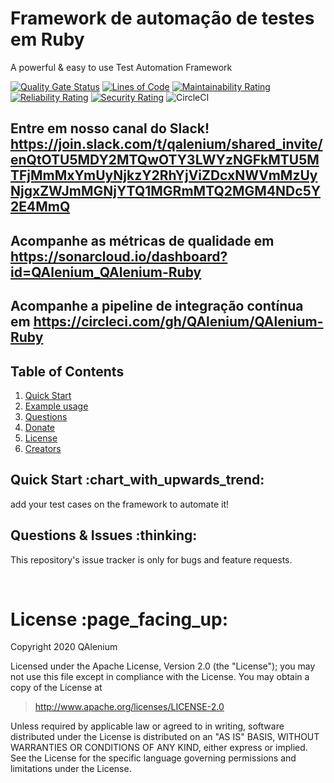# Framework de automação de testes em Ruby
A powerful & easy to use Test Automation Framework

[![Quality Gate Status](https://sonarcloud.io/api/project_badges/measure?project=QAlenium_QAlenium-Ruby&metric=alert_status)](https://sonarcloud.io/dashboard?id=QAlenium_QAlenium-Ruby)
[![Lines of Code](https://sonarcloud.io/api/project_badges/measure?project=QAlenium_QAlenium-Ruby&metric=ncloc)](https://sonarcloud.io/dashboard?id=QAlenium_QAlenium-Ruby)
[![Maintainability Rating](https://sonarcloud.io/api/project_badges/measure?project=QAlenium_QAlenium-Ruby&metric=sqale_rating)](https://sonarcloud.io/dashboard?id=QAlenium_QAlenium-Ruby)
[![Reliability Rating](https://sonarcloud.io/api/project_badges/measure?project=QAlenium_QAlenium-Ruby&metric=reliability_rating)](https://sonarcloud.io/dashboard?id=QAlenium_QAlenium-Ruby)
[![Security Rating](https://sonarcloud.io/api/project_badges/measure?project=QAlenium_QAlenium-Ruby&metric=security_rating)](https://sonarcloud.io/dashboard?id=QAlenium_QAlenium-Ruby)
![CircleCI](https://img.shields.io/circleci/build/github/QAlenium/QAlenium-Ruby/master)

## Entre em nosso canal do Slack! https://join.slack.com/t/qalenium/shared_invite/enQtOTU5MDY2MTQwOTY3LWYzNGFkMTU5MTFjMmMxYmUyNjkzY2RhYjViZDcxNWVmMzUyNjgxZWJmMGNjYTQ1MGRmMTQ2MGM4NDc5Y2E4MmQ

## Acompanhe as métricas de qualidade em https://sonarcloud.io/dashboard?id=QAlenium_QAlenium-Ruby

## Acompanhe a pipeline de integração contínua em https://circleci.com/gh/QAlenium/QAlenium-Ruby

## Table of Contents
1. [Quick Start](#quick-start)
1. [Example usage](#examples)
1. [Questions](#report)
1. [Donate](#donate)
1. [License](#licence)
1. [Creators](#creators)

<h2 id="quick-start">Quick Start :chart_with_upwards_trend:</h2>
add your test cases on the framework to automate it!

<br/>

<h2 id="report">Questions & Issues :thinking:</h2>

This repository's issue tracker is only for bugs and feature requests.  

<br/>

<h1 id="license">License :page_facing_up:</h1>

Copyright 2020 QAlenium

Licensed under the Apache License, Version 2.0 (the "License");
you may not use this file except in compliance with the License.
You may obtain a copy of the License at

> http://www.apache.org/licenses/LICENSE-2.0

Unless required by applicable law or agreed to in writing, software
distributed under the License is distributed on an "AS IS" BASIS,
WITHOUT WARRANTIES OR CONDITIONS OF ANY KIND, either express or implied.
See the License for the specific language governing permissions and
limitations under the License.

<br/>
